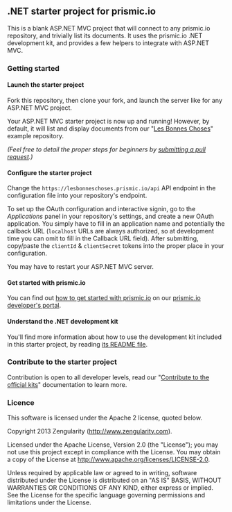 ## .NET starter project for prismic.io

This is a blank ASP.NET MVC project that will connect to any prismic.io repository, and trivially list its documents. It uses the prismic.io .NET development kit, and provides a few helpers to integrate with ASP.NET MVC.

### Getting started

#### Launch the starter project

Fork this repository, then clone your fork, and launch the server like for any ASP.NET MVC project.

Your ASP.NET MVC starter project is now up and running! However, by default, it will list and display documents from our "[Les Bonnes Choses](http://lesbonneschoses.prismic.me)" example repository.

*(Feel free to detail the proper steps for beginners by [submitting a pull request](https://developers.prismic.io/documentation/UszOeAEAANUlwFpp/contribute-to-the-official-kits).)*

#### Configure the starter project

Change the ```https://lesbonneschoses.prismic.io/api``` API endpoint in the configuration file into your repository's endpoint.

To set up the OAuth configuration and interactive signin, go to the _Applications_ panel in your repository's settings, and create a new OAuth application. You simply have to fill in an application name and potentially the callback URL (`localhost` URLs are always authorized, so at development time you can omit to fill in the Callback URL field). After submitting, copy/paste the `clientId` & `clientSecret` tokens into the proper place in your configuration.

You may have to restart your ASP.NET MVC server.

#### Get started with prismic.io

You can find out [how to get started with prismic.io](https://developers.prismic.io/documentation/UjBaQsuvzdIHvE4D/getting-started) on our [prismic.io developer's portal](https://developers.prismic.io/).

#### Understand the .NET development kit

You'll find more information about how to use the development kit included in this starter project, by reading [its README file](https://github.com/prismicio/dotnet-kit).

### Contribute to the starter project

Contribution is open to all developer levels, read our "[Contribute to the official kits](https://developers.prismic.io/documentation/UszOeAEAANUlwFpp/contribute-to-the-official-kits)" documentation to learn more.


### Licence

This software is licensed under the Apache 2 license, quoted below.

Copyright 2013 Zengularity (http://www.zengularity.com).

Licensed under the Apache License, Version 2.0 (the "License"); you may not use this project except in compliance with the License. You may obtain a copy of the License at http://www.apache.org/licenses/LICENSE-2.0.

Unless required by applicable law or agreed to in writing, software distributed under the License is distributed on an "AS IS" BASIS, WITHOUT WARRANTIES OR CONDITIONS OF ANY KIND, either express or implied. See the License for the specific language governing permissions and limitations under the License.
